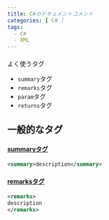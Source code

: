 ```yaml
---
title: C#のドキュメントコメント
categories: [ C# ]
tags:
  - C#
  - XML
---
```





#### 

よく使うタグ
- `summary`タグ
- `remarks`タグ
- `param`タグ
- `returns`タグ


## 一般的なタグ

#### [summaryタグ][summaryタグ]

```xml
<summary>description</summary>
```

#### [remarksタグ][remarksタグ]

```xml
<remarks>
description
</remarks>
```





<!-- Link | -->
[summaryタグ]: https://learn.microsoft.com/ja-jp/dotnet/csharp/language-reference/xmldoc/recommended-tags#summary
[remarksタグ]: https://learn.microsoft.com/ja-jp/dotnet/csharp/language-reference/xmldoc/recommended-tags#remarks
[paramタグ]: https://learn.microsoft.com/ja-jp/dotnet/csharp/language-reference/xmldoc/recommended-tags#param
[returnsタグ]: https://learn.microsoft.com/ja-jp/dotnet/csharp/language-reference/xmldoc/recommended-tags#returns
[seeタグ]: https://learn.microsoft.com/ja-jp/dotnet/csharp/language-reference/xmldoc/recommended-tags#see
